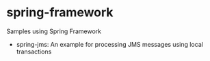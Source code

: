 spring-framework
================

Samples using Spring Framework

- spring-jms: An example for processing JMS messages using local transactions
